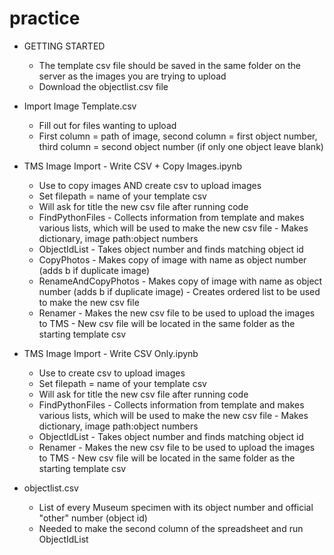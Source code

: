 # practice

- GETTING STARTED
  - The template csv file should be saved in the same folder on the server as the images you are trying to upload
  - Download the objectlist.csv file

- Import Image Template.csv
  - Fill out for files wanting to upload
  - First column = path of image, second column = first object number, third column = second object number (if only one object leave blank)

- TMS Image Import - Write CSV + Copy Images.ipynb
  - Use to copy images AND create csv to upload images
  - Set filepath = name of your template csv
  - Will ask for title the new csv file after running code
  - FindPythonFiles
        - Collects information from template and makes various lists, which will be used to make the new csv file
        - Makes dictionary, image path:object numbers
  - ObjectIdList
        - Takes object number and finds matching object id
  - CopyPhotos
        - Makes copy of image with name as object number (adds b if duplicate image)
  - RenameAndCopyPhotos
        - Makes copy of image with name as object number (adds b if duplicate image)
        - Creates ordered list to be used to make the new csv file
  - Renamer
        - Makes the new csv file to be used to upload the images to TMS
        - New csv file will be located in the same folder as the starting template csv

- TMS Image Import - Write CSV Only.ipynb
  - Use to create csv to upload images
  - Set filepath = name of your template csv
  - Will ask for title the new csv file after running code
  - FindPythonFiles
        - Collects information from template and makes various lists, which will be used to make the new csv file
        - Makes dictionary, image path:object numbers
  - ObjectIdList
        - Takes object number and finds matching object id
  - Renamer
        - Makes the new csv file to be used to upload the images to TMS
        - New csv file will be located in the same folder as the starting template csv

- objectlist.csv
  - List of every Museum specimen with its object number and official "other" number (object id)
  - Needed to make the second column of the spreadsheet and run ObjectIdList
